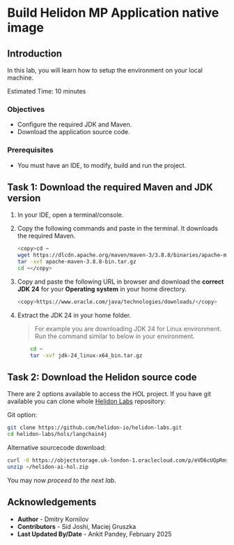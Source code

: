# Build Helidon MP Application native image

## Introduction

In this lab, you will learn how to setup the environment on your local machine.

Estimated Time: 10 minutes


### Objectives

* Configure the required JDK and Maven.
* Download the application source code.

### Prerequisites

* You must have an IDE, to modify, build and run the project.


## Task 1: Download the required Maven and JDK version

1. In your IDE, open a terminal/console.

2. Copy the following commands and paste in the terminal. It downloads the required Maven.

    ```bash
    <copy>cd ~
    wget https://dlcdn.apache.org/maven/maven-3/3.8.8/binaries/apache-maven-3.8.8-bin.tar.gz
    tar -xvf apache-maven-3.8.8-bin.tar.gz
    cd ~</copy>
    ```

3. Copy and paste the following URL in browser and download the **correct JDK 24** for your **Operating system** in your home directory.
    ```bash
    <copy>https://www.oracle.com/java/technologies/downloads/</copy>
    ```

4. Extract the JDK 24 in your home folder.

    > For example you are downloading JDK 24 for Linux environment. Run the command similar to below in your environment.   
    ```bash
        cd ~
        tar -xvf jdk-24_linux-x64_bin.tar.gz
    ```


## Task 2: Download the Helidon source code

There are 2 options available to access the HOL project.
If you have git available you can clone whole [Helidon Labs](https://github.com/helidon-io/helidon-labs/tree/main/hols/langchain4j) repository:

Git option:

```bash
git clone https://github.com/helidon-io/helidon-labs.git
cd helidon-labs/hols/langchain4j
```

Alternative sourcecode download:

```bash
curl -O https://objectstorage.uk-london-1.oraclecloud.com/p/eVD6cUQpRms3iic_ZM4_si54wtIsFTNQUns-_U_HR7ofwQRj4m7qR76IMXDEEFqt/n/lrv4zdykjqrj/b/ankit-bucket/o/helidon-ai-hol.zip
unzip ~/helidon-ai-hol.zip
```

You may now *proceed to the next lab*.

## Acknowledgements

* **Author** -  Dmitry Kornilov
* **Contributors** - Sid Joshi, Maciej Gruszka
* **Last Updated By/Date** - Ankit Pandey, February 2025

